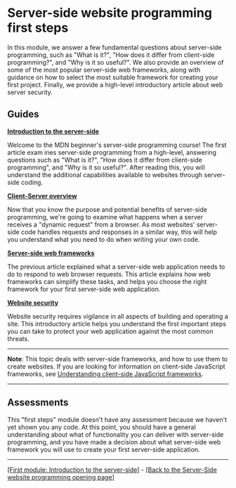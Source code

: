 # Server-side website programming first steps

In this module, we answer a few fundamental questions about server-side programming, such as "What is it?", "How does it differ from client-side programming?", and "Why is it so useful?". We also provide an overview of some of the most popular server-side web frameworks, along with guidance on how to select the most suitable framework for creating your first project. Finally, we provide a high-level introductory article about web server security.

## Guides

**[Introduction to the server-side](https://github.com/AndrewSRea/My_Learning_Port/tree/main/JavaScript/Server-Side_Website_Programming/Server-Side_First_Steps/Intro_to_Server-Side#introduction-to-the-server-side)**

Welcome to the MDN beginner's server-side programming course! The first article exam ines server-side programming from a high-level, answering questions such as "What is it?", "How does it differ from client-side programming", and "Why is it so useful?". After reading this, you will understand the additional capabilities available to websites through server-side coding.

**[Client-Server overview]()**

Now that you know the purpose and potential benefits of server-side programming, we're going to examine what happens when a server receives a "dynamic request" from a browser. As most websites' server-side code handles requests and responses in a similar way, this will help you understand what you need to do when writing your own code.

**[Server-side web frameworks]()**

The previous article explained what a server-side web application needs to do to respond to web browser requests. This article explains how web frameworks can simplify these tasks, and helps you choose the right framework for your first server-side web application.

**[Website security]()**

Website security requires vigilance in all aspects of building and operating a site. This introductory article helps you understand the first important steps you can take to protect your web application against the most common threats.

<hr>

**Note**: This topic deals with server-side frameworks, and how to use them to create websites. If you are looking for information on client-side JavaScript frameworks, see [Understanding client-side JavaScript frameworks]().

<hr>

## Assessments

This "first steps" module doesn't have any assessment because we haven't yet shown you any code. At this point, you should have a general understanding about what of functionality you can deliver with server-side programming, and you have made a decision about what server-side web framework you will use to create your first server-side application.

<hr>

[[First module: Introduction to the server-side]](https://github.com/AndrewSRea/My_Learning_Port/tree/main/JavaScript/Server-Side_Website_Programming/Server-Side_First_Steps/Intro_to_Server-Side#introduction-to-the-server-side) - [[Back to the Server-Side website programming opening page]](https://github.com/AndrewSRea/My_Learning_Port/tree/main/JavaScript/Server-Side_Website_Programming#server-side-website-programming)